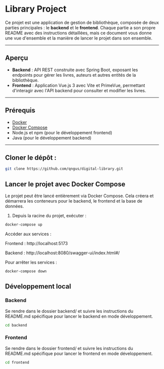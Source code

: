 # Library Project

Ce projet est une application de gestion de bibliothèque, composée de deux parties principales : le **backend** et le **frontend**. Chaque partie a son propre README avec des instructions détaillées, mais ce document vous donne une vue d'ensemble et la manière de lancer le projet dans son ensemble.

---


## Aperçu

- **Backend** : API REST construite avec Spring Boot, exposant les endpoints pour gérer les livres, auteurs et autres entités de la bibliothèque.
- **Frontend** : Application Vue.js 3 avec Vite et PrimeVue, permettant d'interagir avec l'API backend pour consulter et modifier les livres.

---

## Prérequis

- [Docker](https://www.docker.com/)
- [Docker Compose](https://docs.docker.com/compose/)
- Node.js et npm (pour le développement frontend)
- Java (pour le développement backend)

---

## Cloner le dépôt :

```bash
git clone https://github.com/qngus/digital-library.git
```

## Lancer le projet avec Docker Compose

Le projet peut être lancé entièrement via Docker Compose. Cela créera et démarrera les conteneurs pour le backend, le frontend et la base de données.

1. Depuis la racine du projet, exécuter :

```bash
docker-compose up
```
Accéder aux services :

Frontend : http://localhost:5173

Backend : http://localhost:8080/swagger-ui/index.html#/

Pour arrêter les services :

```bash
docker-compose down
```

## Développement local
### Backend
Se rendre dans le dossier backend/ et suivre les instructions du README.md spécifique pour lancer le backend en mode développement.

```bash
cd backend
```

### Frontend
Se rendre dans le dossier frontend/ et suivre les instructions du README.md spécifique pour lancer le frontend en mode développement.

```bash
cd frontend
```
